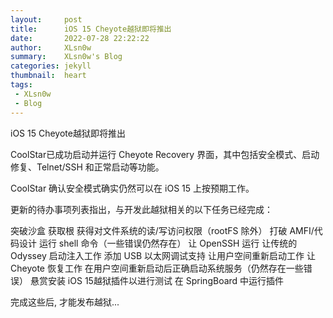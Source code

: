 ```yaml
---
layout:     post
title:      iOS 15 Cheyote越狱即将推出
date:       2022-07-28 22:22:22
author:     XLsn0w
summary:    XLsn0w's Blog
categories: jekyll
thumbnail:  heart
tags:
 - XLsn0w
 - Blog
---
```


iOS 15 Cheyote越狱即将推出


CoolStar已成功启动并运行 Cheyote Recovery 界面，其中包括安全模式、启动修复、Telnet/SSH 和正常启动等功能。

CoolStar 确认安全模式确实仍然可以在 iOS 15 上按预期工作。

更新的待办事项列表指出，与开发此越狱相关的以下任务已经完成：

突破沙盒
获取根
获得对文件系统的读/写访问权限（rootFS 除外）
打破 AMFI/代码设计
运行 shell 命令（一些错误仍然存​​在）
让 OpenSSH 运行
让传统的 Odyssey 启动注入工作
添加 USB 以太网调试支持
让用户空间重新启动工作
让 Cheyote 恢复工作
在用户空间重新启动后正确启动系统服务（仍然存在一些错误）
悬赏安装 iOS 15越狱插件以进行测试
在 SpringBoard 中运行插件

完成这些后, 才能发布越狱...

[1]: https://xlsn0w.github.io
